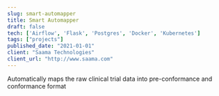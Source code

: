```yaml
---
slug: smart-automapper
title: Smart Automapper
draft: false
tech: ['Airflow', 'Flask', 'Postgres', 'Docker', 'Kubernetes']
tags: ["projects"]
published_date: "2021-01-01"
client: "Saama Technologies"
client_url: "http://www.saama.com"
---
```

Automatically maps the raw clinical trial data into pre-conformance and conformance format